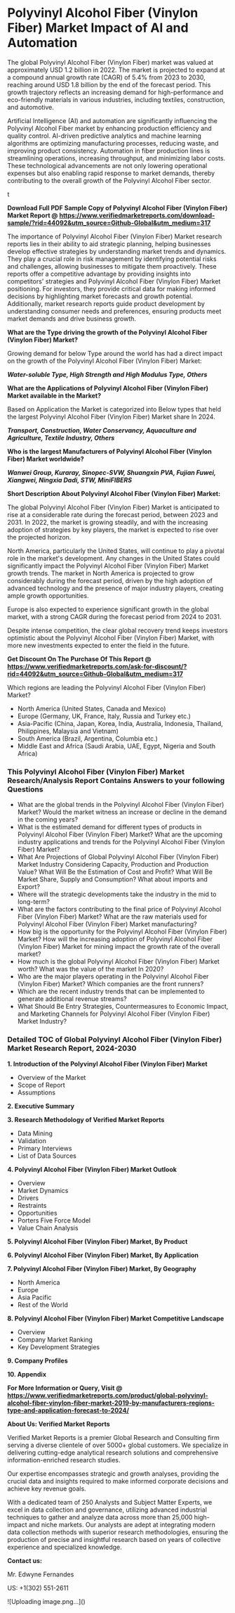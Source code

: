 <h1>Polyvinyl Alcohol Fiber (Vinylon Fiber) Market Impact of AI and Automation</h1><p>The global Polyvinyl Alcohol Fiber (Vinylon Fiber) market was valued at approximately USD 1.2 billion in 2022. The market is projected to expand at a compound annual growth rate (CAGR) of 5.4% from 2023 to 2030, reaching around USD 1.8 billion by the end of the forecast period. This growth trajectory reflects an increasing demand for high-performance and eco-friendly materials in various industries, including textiles, construction, and automotive.</p><p>Artificial Intelligence (AI) and automation are significantly influencing the Polyvinyl Alcohol Fiber market by enhancing production efficiency and quality control. AI-driven predictive analytics and machine learning algorithms are optimizing manufacturing processes, reducing waste, and improving product consistency. Automation in fiber production lines is streamlining operations, increasing throughput, and minimizing labor costs. These technological advancements are not only lowering operational expenses but also enabling rapid response to market demands, thereby contributing to the overall growth of the Polyvinyl Alcohol Fiber sector.</p>t</p><p id="" class=""><strong>Download Full PDF Sample Copy of Polyvinyl Alcohol Fiber (Vinylon Fiber) Market Report @ <a href="https://www.verifiedmarketreports.com/download-sample/?rid=44092&utm_source=Github-Global&utm_medium=317" target="_blank">https://www.verifiedmarketreports.com/download-sample/?rid=44092&utm_source=Github-Global&utm_medium=317</a></strong></p><p>The importance of&nbsp;Polyvinyl Alcohol Fiber (Vinylon Fiber) Market research reports lies in their ability to aid strategic planning, helping businesses develop effective strategies by understanding market trends and dynamics. They play a crucial role in risk management by identifying potential risks and challenges, allowing businesses to mitigate them proactively. These reports offer a competitive advantage by providing insights into competitors' strategies and Polyvinyl Alcohol Fiber (Vinylon Fiber) Market positioning. For investors, they provide critical data for making informed decisions by highlighting market forecasts and growth potential. Additionally, market research reports guide product development by understanding consumer needs and preferences, ensuring products meet market demands and drive business growth.</p><p><strong>What are the&nbsp;Type driving the growth of the Polyvinyl Alcohol Fiber (Vinylon Fiber) Market?</strong></p><p id="" class="">Growing demand for below Type around the world has had a direct impact on the growth of the Polyvinyl Alcohol Fiber (Vinylon Fiber) Market:</p><em><strong>Water-soluble Type, High Strength and High Modulus Type, Others</strong></em></p><strong>What are the&nbsp;Applications&nbsp;of Polyvinyl Alcohol Fiber (Vinylon Fiber) Market available in the Market?</strong></p><p id="" class="">Based on Application the Market is categorized into Below types that held the largest Polyvinyl Alcohol Fiber (Vinylon Fiber) Market share In 2024.</p><em><strong>Transport, Construction, Water Conservancy, Aquaculture and Agriculture, Textile Industry, Others</strong></em></p><strong>Who is the largest Manufacturers of Polyvinyl Alcohol Fiber (Vinylon Fiber) Market worldwide?</strong></p><p><em><strong>Wanwei Group, Kuraray, Sinopec-SVW, Shuangxin PVA, Fujian Fuwei, Xiangwei, Ningxia Dadi, STW, MiniFIBERS</strong></em></p><p id="" class=""><strong>Short Description About Polyvinyl Alcohol Fiber (Vinylon Fiber) Market:</strong></p><p>The global Polyvinyl Alcohol Fiber (Vinylon Fiber) Market is anticipated to rise at a considerable rate during the forecast period, between 2023 and 2031. In 2022, the market is growing steadily, and with the increasing adoption of strategies by key players, the market is expected to rise over the projected horizon.</p><p>North America, particularly the United States, will continue to play a pivotal role in the market's development. Any changes in the United States could significantly impact the Polyvinyl Alcohol Fiber (Vinylon Fiber) Market growth trends. The market in North America is projected to grow considerably during the forecast period, driven by the high adoption of advanced technology and the presence of major industry players, creating ample growth opportunities.</p><p>Europe is also expected to experience significant growth in the global market, with a strong CAGR during the forecast period from 2024 to 2031.</p><p>Despite intense competition, the clear global recovery trend keeps investors optimistic about the Polyvinyl Alcohol Fiber (Vinylon Fiber) Market, with more new investments expected to enter the field in the future.</p><p id="" class=""><strong>Get Discount On The Purchase Of This Report @ <a href="https://www.verifiedmarketreports.com/ask-for-discount/?rid=44092&utm_source=Github-Global&utm_medium=317" target="_blank">https://www.verifiedmarketreports.com/ask-for-discount/?rid=44092&utm_source=Github-Global&utm_medium=317</a></strong></p>Which regions are leading the Polyvinyl Alcohol Fiber (Vinylon Fiber) Market?</p><ul><li>North America (United States, Canada and Mexico)</li><li>Europe (Germany, UK, France, Italy, Russia and Turkey etc.)</li><li>Asia-Pacific (China, Japan, Korea, India, Australia, Indonesia, Thailand, Philippines, Malaysia and Vietnam)</li><li>South America (Brazil, Argentina, Columbia etc.)</li><li>Middle East and Africa (Saudi Arabia, UAE, Egypt, Nigeria and South Africa)</li></ul><h3 id="" class="">This Polyvinyl Alcohol Fiber (Vinylon Fiber) Market Research/Analysis Report Contains Answers to your following Questions</h3><ul><li>What are the global trends in the Polyvinyl Alcohol Fiber (Vinylon Fiber) Market? Would the market witness an increase or decline in the demand in the coming years?</li><li>What is the estimated demand for different types of products in Polyvinyl Alcohol Fiber (Vinylon Fiber) Market? What are the upcoming industry applications and trends for the Polyvinyl Alcohol Fiber (Vinylon Fiber) Market?</li><li>What Are Projections of Global Polyvinyl Alcohol Fiber (Vinylon Fiber) Market Industry Considering Capacity, Production and Production Value? What Will Be the Estimation of Cost and Profit? What Will Be Market Share, Supply and Consumption? What about imports and Export?</li><li>Where will the strategic developments take the industry in the mid to long-term?</li><li>What are the factors contributing to the final price of Polyvinyl Alcohol Fiber (Vinylon Fiber) Market? What are the raw materials used for Polyvinyl Alcohol Fiber (Vinylon Fiber) Market manufacturing?</li><li>How big is the opportunity for the Polyvinyl Alcohol Fiber (Vinylon Fiber) Market? How will the increasing adoption of Polyvinyl Alcohol Fiber (Vinylon Fiber) Market for mining impact the growth rate of the overall market?</li><li>How much is the global Polyvinyl Alcohol Fiber (Vinylon Fiber) Market worth? What was the value of the market In 2020?</li><li>Who are the major players operating in the Polyvinyl Alcohol Fiber (Vinylon Fiber) Market? Which companies are the front runners?</li><li>Which are the recent industry trends that can be implemented to generate additional revenue streams?</li><li>What Should Be Entry Strategies, Countermeasures to Economic Impact, and Marketing Channels for Polyvinyl Alcohol Fiber (Vinylon Fiber) Market Industry?</li></ul><h3 id="" class="">Detailed TOC of Global Polyvinyl Alcohol Fiber (Vinylon Fiber) Market Research Report, 2024-2030</h3><p id="" class=""><strong>1. Introduction of the Polyvinyl Alcohol Fiber (Vinylon Fiber) Market</strong></p><ul><li>Overview of the Market</li><li>Scope of Report</li><li>Assumptions</li></ul><p id="" class=""><strong>2. Executive Summary</strong></p><p id="" class=""><strong>3. Research Methodology of Verified Market Reports</strong></p><ul><li>Data Mining</li><li>Validation</li><li>Primary Interviews</li><li>List of Data Sources</li></ul><p id="" class=""><strong>4. Polyvinyl Alcohol Fiber (Vinylon Fiber) Market Outlook</strong></p><ul><li>Overview</li><li>Market Dynamics</li><li>Drivers</li><li>Restraints</li><li>Opportunities</li><li>Porters Five Force Model</li><li>Value Chain Analysis</li></ul><p id="" class=""><strong>5. Polyvinyl Alcohol Fiber (Vinylon Fiber) Market, By Product</strong></p><p id="" class=""><strong>6. Polyvinyl Alcohol Fiber (Vinylon Fiber) Market, By Application</strong></p><p id="" class=""><strong>7. Polyvinyl Alcohol Fiber (Vinylon Fiber) Market, By Geography</strong></p><ul><li>North America</li><li>Europe</li><li>Asia Pacific</li><li>Rest of the World</li></ul><p id="" class=""><strong>8. Polyvinyl Alcohol Fiber (Vinylon Fiber) Market Competitive Landscape</strong></p><ul><li>Overview</li><li>Company Market Ranking</li><li>Key Development Strategies</li></ul><p id="" class=""><strong>9. Company Profiles</strong></p><p id="" class=""><strong>10. Appendix</strong></p><p id="" class=""><strong>For More Information or Query, Visit @ <a href="https://www.verifiedmarketreports.com/product/global-polyvinyl-alcohol-fiber-vinylon-fiber-market-2019-by-manufacturers-regions-type-and-application-forecast-to-2024/" target="_blank">https://www.verifiedmarketreports.com/product/global-polyvinyl-alcohol-fiber-vinylon-fiber-market-2019-by-manufacturers-regions-type-and-application-forecast-to-2024/</a></strong></p><p id="" class=""><strong>About Us: Verified Market Reports</strong></p><p id="" class="">Verified Market Reports is a premier Global Research and Consulting firm serving a diverse clientele of over 5000+ global customers. We specialize in delivering cutting-edge analytical research solutions and comprehensive information-enriched research studies.</p><p id="" class="">Our expertise encompasses strategic and growth analyses, providing the crucial data and insights required to make informed corporate decisions and achieve key revenue goals.</p><p id="" class="">With a dedicated team of 250 Analysts and Subject Matter Experts, we excel in data collection and governance, utilizing advanced industrial techniques to gather and analyze data across more than 25,000 high-impact and niche markets. Our analysts are adept at integrating modern data collection methods with superior research methodologies, ensuring the production of precise and insightful research based on years of collective experience and specialized knowledge.</p><p id="" class=""><strong>Contact us:</strong></p><p id="" class="">Mr. Edwyne Fernandes</p><p id="" class="">US: +1(302) 551-2611</p>
![Uploading image.png…]()
